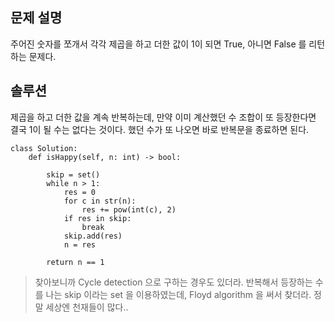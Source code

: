 ## 문제 설명
주어진 숫자를 쪼개서 각각 제곱을 하고 더한 값이 1이 되면 True, 아니면 False 를 리턴하는 문제다.

## 솔루션
제곱을 하고 더한 값을 계속 반복하는데, 만약 이미 계산했던 수 조합이 또 등장한다면 결국 1이 될 수는 없다는 것이다.
했던 수가 또 나오면 바로 반복문을 종료하면 된다.

```python3
class Solution:
    def isHappy(self, n: int) -> bool:

        skip = set()
        while n > 1:
            res = 0
            for c in str(n):
                res += pow(int(c), 2)
            if res in skip:
                break
            skip.add(res)
            n = res

        return n == 1
```

> 찾아보니까 Cycle detection 으로 구하는 경우도 있더라. 반복해서 등장하는 수를 나는 skip 이라는 set 을 이용하였는데, Floyd algorithm 을 써서 찾더라. 정말 세상엔 천재들이 많다..

